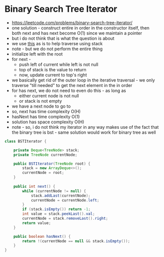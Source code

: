 # Binary Search Tree Iterator

- https://leetcode.com/problems/binary-search-tree-iterator/
- one solution - construct entire in order in the constructor itself, then both next and has next become O(1) since we maintain a pointer
- but i do not think that is what the question is about
- we use [this](../../Step%2013:%20Binary%20Trees/Step%2013.1:%20Traversals/Iterative%20Inorder%20Traversal%20of%20Binary%20Tree.md) as is to help traverse using stack
- note - but we do not perform the entire thing
- initialize left with the root
- for next - 
  - push left of current while left is not null
  - top of stack is the value to return
  - now, update current to top's right
- we basically get rid of the outer loop in the iterative traversal - we only traverse "till needed" to get the next element in the in order
- for has next, we do not need to even do this - as long as 
  - either current node is not null
  - or stack is not empty
- we have a next node to go to
- so, next has time complexity O(H)
- hasNext has time complexity O(1)
- solution has space complexity O(H)
- note - so, i do not think my iterator in any way makes use of the fact that the binary tree is bst - same solution would work for binary tree as well

```java
class BSTIterator {

    private Deque<TreeNode> stack;
    private TreeNode currentNode;

    public BSTIterator(TreeNode root) {
        stack = new ArrayDeque<>();
        currentNode = root;
    }
    
    public int next() {
        while (currentNode != null) {
            stack.addLast(currentNode);
            currentNode = currentNode.left;
        }
        if (stack.isEmpty()) return -1;
        int value = stack.peekLast().val;
        currentNode = stack.removeLast().right;
        return value;
    }

    public boolean hasNext() {
        return !(currentNode == null && stack.isEmpty());
    }
}
```
